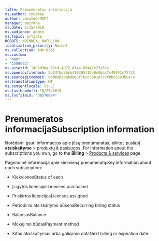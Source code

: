 ```yaml
---
title: Prenumeratos informacija
ms.author: cmcatee
author: cmcatee-MSFT
manager: mnirkhe
ms.date: 5/15/2018
ms.audience: Admin
ms.topic: article
ROBOTS: NOINDEX, NOFOLLOW
localization_priority: Normal
ms.collection: Adm_O365
ms.custom:
- "490"
- "1500032"
ms.assetid: 14d2d36a-37cd-4d72-8344-85447e27a38e
ms.openlocfilehash: 5b24fbd56cb410265f19a0c06a37c40392c72731
ms.sourcegitcommit: 0b06093dabd685f76cc39b1d7c0f8b03883b6e79
ms.translationtype: MT
ms.contentlocale: lt-LT
ms.lasthandoff: 10/25/2019
ms.locfileid: "36576884"
---
```

# <a name="subscription-information"></a><span data-ttu-id="8a3a9-102">Prenumeratos informacija</span><span class="sxs-lookup"><span data-stu-id="8a3a9-102">Subscription information</span></span>

<span data-ttu-id="8a3a9-103">Norėdami gauti informacijos apie jūsų prenumeratas, eikite į puslapį **atsiskaitymo** \> [produktų & paslaugos](https://go.microsoft.com/fwlink/p/?linkid=842054) .</span><span class="sxs-lookup"><span data-stu-id="8a3a9-103">For information about the subscriptions you own, go to the **Billing** \> [Products & services](https://go.microsoft.com/fwlink/p/?linkid=842054) page.</span></span>
  
<span data-ttu-id="8a3a9-104">Pagrindinė informacija apie kiekvieną prenumeratą:</span><span class="sxs-lookup"><span data-stu-id="8a3a9-104">Key information about each subscription:</span></span>
  
- <span data-ttu-id="8a3a9-105">Kiekvienos</span><span class="sxs-lookup"><span data-stu-id="8a3a9-105">Status of each</span></span>

- <span data-ttu-id="8a3a9-106">Įsigytos licencijos</span><span class="sxs-lookup"><span data-stu-id="8a3a9-106">Licenses purchased</span></span>

- <span data-ttu-id="8a3a9-107">Priskirtos licencijos</span><span class="sxs-lookup"><span data-stu-id="8a3a9-107">Licenses assigned</span></span>

- <span data-ttu-id="8a3a9-108">Periodinio atsiskaitymo būsena</span><span class="sxs-lookup"><span data-stu-id="8a3a9-108">Recurring billing status</span></span>

- <span data-ttu-id="8a3a9-109">Balansas</span><span class="sxs-lookup"><span data-stu-id="8a3a9-109">Balance</span></span>

- <span data-ttu-id="8a3a9-110">Mokėjimo būdas</span><span class="sxs-lookup"><span data-stu-id="8a3a9-110">Payment method</span></span>

- <span data-ttu-id="8a3a9-111">Kitas atsiskaitymas arba galiojimo data</span><span class="sxs-lookup"><span data-stu-id="8a3a9-111">Next billing or expiration date</span></span>